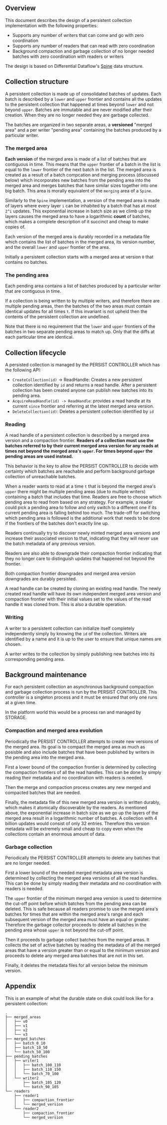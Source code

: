 ## Overview

This document describes the design of a persistent collection implementation
with the following properties:

* Supports any number of writers that can come and go with zero coordination
* Supports any number of readers that can read with zero coordination
* Background compaction and garbage collection of no longer needed batches with
  zero coordination with readers or writers

The design is based on Differential Dataflow's [Spine][spine] data structure.

## Collection structure

A persistent collection is made up of consolidated batches of updates. Each
batch is described by a `lower` and `upper` frontier and contains all the
updates to the persistent collection that happened at times beyond `lower` and
not beyond `upper`. Batches are immutable and are never modified after their
creation. When they are no longer needed they are garbage collected.

The batches are organized in two separate areas, a **versioned** "merged area"
and a per writer "pending area" containing the batches produced by a particular
writer.

### The merged area

**Each version** of the merged area is made of a list of batches that are
contiguous in time. This means that the `upper` frontier of a batch in the list
is equal to the `lower` frontier of the next batch in the list. The merged area
is created as a result of a batch compcation and merging process (discussed
below) which incorporates new batches from the pending area into the merged
area and merges batches that have similar sizes together into one big batch.
This area is morally equivalent of the `merging` area of a `Spine`.

Similarly to the `Spine` implementation, a version of the merged area is made
of layers where every layer `i` can be inhabited by a batch that has at most
`2^i` updates. This exponential increase in batch size as we climb up the
layers causes the merged area to have a logarithmic **count** of batches, which
makes a complete description of it succinct and cheap to make copies of.

Each version of the merged area is durably recorded in a metadata file which
contains the list of batches in the merged area, its version number, and the
overall `lower` and `upper` frontier of the area.

Initially a persistent collection starts with a merged area at version `0` that
contains no batches.

### The pending area

Each pending area contains a list of batches produced by a particular writer
that are contiguous in time.

If a collection is being written to by multiple writers, and therefore there
are multiple pending areas, then the batches of the two areas must contain
identical updates for all times `t`. If this invariant is not upheld then the
contents of the persistent collection are undefined.

Note that there is no requirement that the `lower` and `upper` frontiers of the
batches in two separate pending areas to match up. Only that the diffs at each
particular time are identical.

## Collection lifecycle

A persisted collection is managed by the PERSIST CONTROLLER which has the following API:

* `CreateCollection(id)` -> ReadHandle: Creates a new persistent collection
  identified by `id` and returns a read handle. After a persistent collection
  has been created anyone can publish new batches into its pending area.
* `AcquireReadHandle(id) -> ReadHandle`: provides a read handle at its current
  `since` frontier and referring at the latest merged area version.
* `DeleteCollection(id)`: Deletes a persistent collection identified by `id`

### Reading

A read handle of a persistent collection is described by a merged area version
and a compaction frontier. **Readers of a collection must use the batches
referred to by their current merged area version for any reads at times not
beyond the merged area's `upper`. For times beyond `upper` the pending areas
are used instead.**

This behavior is the key to allow the PERSIST CONTROLLER to decide with
certainty which batches are reachable and perform background garbage collection
of unreachable batches.

When a reader wants to read at a time `t` that is beyond the merged area's
`upper` there might be multiple pending areas (due to multiple writers)
containing a batch that includes that time. Readers are free to choose which
pending area to read from based on any strategy. For example, a reader could
pick a pending area to follow and only switch to a different one if its current
pending area is falling behind too much. The trade-off for switching which
pending area is followed is the additional work that needs to be done if the
frontiers of the batches don't exactly line up.

Readers continually try to discover newly minted merged area versions and
increase their associated version to that, indicating that they will never use
the batch metadata of any previous version.

Readers are also able to downgrade their compaction frontier indicating that
they no longer care to distinguish updates that happened not beyond the
frontier.

Both compaction frontier downgrades and merged area version downgrades are
durably persisted.

A read handle can be created by cloning an existing read handle. The newly
created read handle will have its own independent merged area version and
compaction frontier with their initial values set to the values of the read
handle it was cloned from. This is also a durable operation.

### Writing

A writer to a persistent collection can initialize itself completely
independently simply by knowing the `id` of the collection. Writers are
identified by a name and it is up to the user to ensure that unique names are
chosen.

A writer writes to the collection by simply publishing new batches into its
corresponding pending area.

## Background maintenance

For each persistent collection an asynchronous background compaction and
garbage collection process is run by the PERSIST CONTROLLER. This controller is
a singleton process and it must be ensured that only one runs at a given time.

In the platform world this would be a process ran and managed by STORAGE.

### Compaction and merged area evolution

Periodically the PERSIST CONTROLLER attempts to create new versions of the
merged area. Its goal is to compact the merged area as much as posisble and
also include batches that have been published by writers in the pending area
into the merged area.

First a lower bound of the compaction frontier is determined by collecting the
compaction frontiers of all the read handles. This can be done by simply
reading their metadata and no coordination with readers is needed.

Then the merge and compaction process creates any new merged and compacted
batches that are needed.

Finally, the metadata file of this new merged area version is written durably,
which makes it atomically discoverable by the readers. As mentioned above, the
exponential increase in batch size as we go up the layers of the merged area
result in a logarithmic number of batches. A collection with 4 billion updates
would consist of only 32 entries. Therefore this version metadata will be
extremely small and cheap to copy even when the collections contain an enormous
amount of data.

### Garbage collection

Periodically the PERSIST CONTROLLER attempts to delete any batches that are no
longer needed.

First a lower bound of the needed merged metadata area version is determined by
collecting the merged area versions of all the read handles. This can be done
by simply reading their metadata and no coordination with readers is needed.

The `upper` frontier of the minimum merged area version is used to determine
the cut-off point before which batches from the pending area can be deleted.
This is safe because all readers promise to use the merged area's batches for
times that are within the merged area's range and each subsequent version of
the merged area must have an equal or greater. Therefore the garbage collector
proceeds to delete all batches in the pending area whose `upper` is not beyond
the cut-off point.

Then it proceeds to garbage collect batches from the merged areas. It collects
the set of active batches by reading the metadata of all the merged areas that
have a version greater than or equal to the minimum version and proceeds to
delete any merged area batches that are not in this set.

Finally, it deletes the metadata files for all version below the minimum version.

## Appendix

This is an example of what the durable state on disk could look like for a persistent collection:

```
.
├── merged_areas
│   ├── v0
│   ├── v1
│   ├── v2
│   └── v3
├── merged_batches
│   ├── batch_0_10
│   ├── batch_10_50
│   └── batch_50_100
├── pending_batches
│   ├── writer1
│   │   ├── batch_100_110
│   │   ├── batch_110_150
│   │   └── batch_70_100
│   └── writer2
│       ├── batch_105_120
│       └── batch_90_105
└── readers
    ├── reader1
    │   ├── compaction_frontier
    │   └── merged_version
    └── reader2
        ├── compaction_frontier
        └── merged_version
```

[spine]: https://docs.rs/differential-dataflow/latest/differential_dataflow/trace/implementations/spine_fueled/index.html
